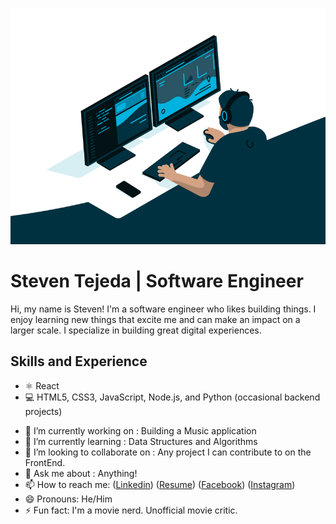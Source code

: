 ![Frontend Software Engineer](https://github.com/stejeda21/stejeda21/blob/main/code.gif)

# Steven Tejeda  | Software Engineer

Hi, my name is Steven! I'm a software engineer who likes building things. I enjoy learning new things that excite me and can make an impact on a larger scale. I specialize in building great digital experiences.

## Skills and Experience
* ⚛️ React
* 💻 HTML5, CSS3, JavaScript, Node.js, and Python (occasional backend projects)

- 🔭 I’m currently working on : Building a Music application
- 🌱 I’m currently learning : Data Structures and Algorithms 
- 👯 I’m looking to collaborate on : Any project I can contribute to on the FrontEnd. 
- 💬 Ask me about : Anything! 
- 📫 How to reach me: ([Linkedin](https://www.linkedin.com/in/steventejeda/))  ([Resume](https://github.com/stejeda21/stejeda21/blob/main/Resume.pdf))   ([Facebook](https://www.facebook.com/steven.tejeda.7/)) ([Instagram](https://www.instagram.com/stejeda21/))
- 😄 Pronouns: He/Him 
- ⚡ Fun fact: I'm a movie nerd. Unofficial movie critic.  




